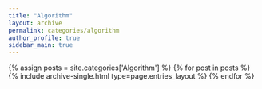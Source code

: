 ```yaml
---
title: "Algorithm"
layout: archive
permalink: categories/algorithm
author_profile: true
sidebar_main: true
---
```



{% assign posts = site.categories['Algorithm'] %}
{% for post in posts %} {% include archive-single.html type=page.entries_layout %} {% endfor %}